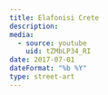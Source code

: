 ```yaml
---
title: Elafonisi Crete
description: 
media:
  - source: youtube
    uid: tZMbLP34_RI
date: 2017-07-01
dateFormat: "%b %Y"
type: street-art
---
```

